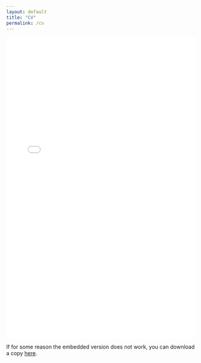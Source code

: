 ```yaml
---
layout: default
title: "CV"
permalink: /cv
---
```

<article>
  <center>
    <object data="/assets/pdf/cv_saulsbury.pdf#view=FitH&amp;pagemode=none" width="100%" height="800px" type="application/pdf">
      <embed src="/assets/pdf/cv_saulsbury.pdf#view=FitH&amp;pagemode=none" width="100%" height="800px" type="application/pdf" />
    </object>
  </center>
</article>

If for some reason the embedded version does not work, you can download a copy <a href="/assets/pdf/cv_saulsbury.pdf" target="_blank">here</a>.
